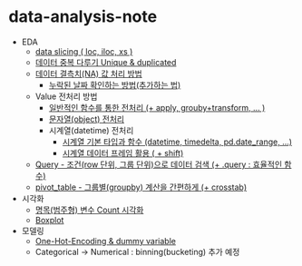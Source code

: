 # data-analysis-note

- EDA
  - [data slicing ( loc, iloc, xs )](https://github.com/yahwang/data-analysis-note/tree/master/data_slicing.ipynb)  
  - [데이터 중복 다루기 Unique & duplicated](https://github.com/yahwang/data-analysis-note/tree/master/duplicated.ipynb)
  - [데이터 결측치(NA) 값 처리 방법](https://github.com/yahwang/data-analysis-note/tree/master/null_value.ipynb)
    - [누락된 날짜 확인하는 방법(추가하는 법)](https://github.com/yahwang/data-analysis-note/tree/master/find_nodate.ipynb)
  - Value 전처리 방법
    - [일반적인 함수를 통한 전처리 (+ apply, grouby+transform, ... )](https://github.com/yahwang/data-analysis-note/tree/master/preprocessing/general_preprocess.ipynb)
    - [문자열(object) 전처리](https://github.com/yahwang/data-analysis-note/tree/master/preprocessing/object_preprocess.ipynb)
    - 시계열(datetime) 전처리
      - [시계열 기본 타입과 함수 (datetime, timedelta, pd.date_range, ...)](https://github.com/yahwang/data-analysis-note/tree/master/preprocessing/time_default.ipynb)
      - [시계열 데이터 프레임 활용 ( + shift)](https://github.com/yahwang/data-analysis-note/tree/master/preprocessing/time_preprocess.ipynb)
  - [Query - 조건(row 단위, 그룹 단위)으로 데이터 검색 (+ .query : 효율적인 함수)](https://github.com/yahwang/data-analysis-note/tree/master/query.ipynb)
  - [pivot_table - 그룹별(groupby) 계산을 간편하게 (+ crosstab)](https://github.com/yahwang/data-analysis-note/tree/master/pivottable&crosstab.ipynb)  
- 시각화
  - [명목(범주형) 변수 Count 시각화](https://github.com/yahwang/data-analysis-note/tree/master/visualization/count_graph.ipynb)
  - [Boxplot](https://github.com/yahwang/data-analysis-note/tree/master/visualization/boxplot.ipynb)
- 모델링
  - [One-Hot-Encoding & dummy variable](https://github.com/yahwang/data-analysis-note/tree/master/one_hot&dummy.ipynb)
  - Categorical -> Numerical : binning(bucketing) 추가 예정
